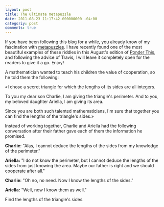 ```yaml
---
layout: post
title: The ultimate metapuzzle
date: 2011-08-23 11:17:42.000000000 -04:00
categoriy: post
comments: true
---
```


If you have been following this blog for a while, you already know of my fascination with <a href="http://blancosilva.wordpress.com/puzzles/metapuzzles/">metapuzzles</a>. I have recently found one of the most beautiful examples of these riddles in this August's edition of <a href="http://domino.research.ibm.com/Comm/wwwr_ponder.nsf/pages/index.html">Ponder This</a>, and following the advice of Travis, I will leave it completely open for the readers to give it a go. Enjoy!

<div class="well">
A mathematician wanted to teach his children the value of cooperation, so he told them the following:

&laquo;I chose a secret triangle for which the lengths of its sides are all integers.

To you my dear son Charlie, I am giving the triangle's perimeter. And to you, my beloved daughter Ariella, I am giving its area.

Since you are both such talented mathematicians, I'm sure that together you can find the lengths of the triangle's sides.&raquo;

Instead of working together, Charlie and Ariella had the following conversation after their father gave each of them the information he promised.

<strong>Charlie:</strong> "Alas, I cannot deduce the lengths of the sides from my knowledge of the perimeter."

<strong>Ariella:</strong> "I do not know the perimeter, but I cannot deduce the lengths of the sides from just knowing the area. Maybe our father is right and we should cooperate after all."

<strong>Charlie:</strong> "Oh no, no need. Now I know the lengths of the sides."

<strong>Ariella:</strong> "Well, now I know them as well."
</div>

Find the lengths of the triangle's sides.
